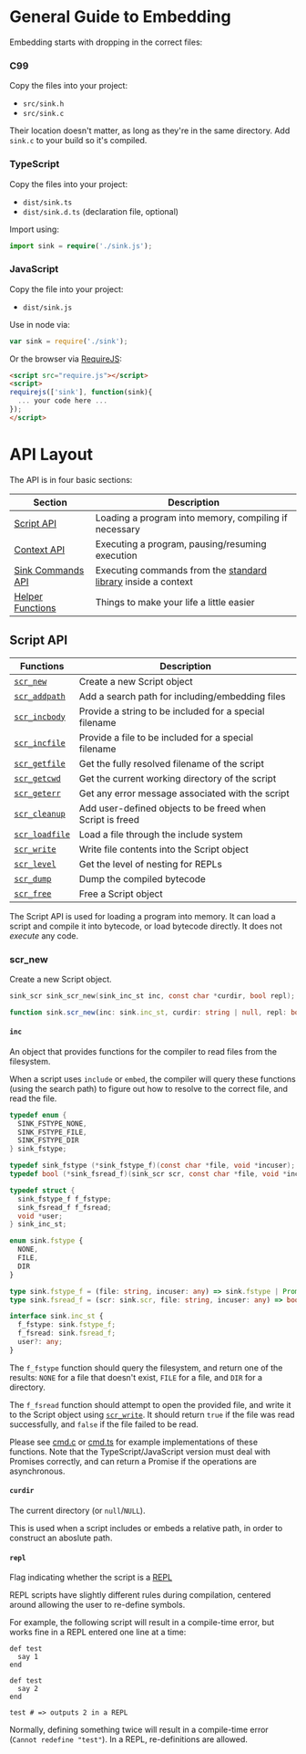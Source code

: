 
General Guide to Embedding
==========================

Embedding starts with dropping in the correct files:

### C99

Copy the files into your project:

* `src/sink.h`
* `src/sink.c`

Their location doesn't matter, as long as they're in the same directory.  Add `sink.c` to your
build so it's compiled.

### TypeScript

Copy the files into your project:

* `dist/sink.ts`
* `dist/sink.d.ts` (declaration file, optional)

Import using:

```typescript
import sink = require('./sink.js');
```

### JavaScript

Copy the file into your project:

* `dist/sink.js`

Use in node via:

```js
var sink = require('./sink');
```

Or the browser via [RequireJS](http://requirejs.org/):

```html
<script src="require.js"></script>
<script>
requirejs(['sink'], function(sink){
  ... your code here ...
});
</script>
```

API Layout
==========

The API is in four basic sections:

| Section                     | Description                                           |
|-----------------------------|-------------------------------------------------------|
| [Script API](#script-api)   | Loading a program into memory, compiling if necessary |
| [Context API](#context-api) | Executing a program, pausing/resuming execution       |
| [Sink Commands API](#sink-commands-api) | Executing commands from the [standard library](https://github.com/voidqk/sink/blob/master/docs/lib.md) inside a context |
| [Helper Functions](#helper-functions) | Things to make your life a little easier    |

Script API
----------

| Functions                       | Description                                               |
|---------------------------------|-----------------------------------------------------------|
| [`scr_new`](#scr_new)           | Create a new Script object                                |
| [`scr_addpath`](#scr_addpath)   | Add a search path for including/embedding files           |
| [`scr_incbody`](#scr_incbody)   | Provide a string to be included for a special filename    |
| [`scr_incfile`](#scr_incfile)   | Provide a file to be included for a special filename      |
| [`scr_getfile`](#scr_getfile)   | Get the fully resolved filename of the script             |
| [`scr_getcwd`](#scr_getcwd)     | Get the current working directory of the script           |
| [`scr_geterr`](#scr_geterr)     | Get any error message associated with the script          |
| [`scr_cleanup`](#scr_cleanup)   | Add user-defined objects to be freed when Script is freed |
| [`scr_loadfile`](#scr_loadfile) | Load a file through the include system                    |
| [`scr_write`](#scr_write)       | Write file contents into the Script object                |
| [`scr_level`](#scr_level)       | Get the level of nesting for REPLs                        |
| [`scr_dump`](#scr_dump)         | Dump the compiled bytecode                                |
| [`scr_free`](#scr_free)         | Free a Script object                                      |

The Script API is used for loading a program into memory.  It can load a script and compile it into
bytecode, or load bytecode directly.  It does not *execute* any code.

### scr_new

Create a new Script object.

```c
sink_scr sink_scr_new(sink_inc_st inc, const char *curdir, bool repl);
```

```typescript
function sink.scr_new(inc: sink.inc_st, curdir: string | null, repl: boolean): sink.scr;
```

#### `inc`

An object that provides functions for the compiler to read files from the filesystem.

When a script uses `include` or `embed`, the compiler will query these functions (using the search
path) to figure out how to resolve to the correct file, and read the file.

```c
typedef enum {
  SINK_FSTYPE_NONE,
  SINK_FSTYPE_FILE,
  SINK_FSTYPE_DIR
} sink_fstype;

typedef sink_fstype (*sink_fstype_f)(const char *file, void *incuser);
typedef bool (*sink_fsread_f)(sink_scr scr, const char *file, void *incuser);

typedef struct {
  sink_fstype_f f_fstype;
  sink_fsread_f f_fsread;
  void *user;
} sink_inc_st;
```

```typescript
enum sink.fstype {
  NONE,
  FILE,
  DIR
}

type sink.fstype_f = (file: string, incuser: any) => sink.fstype | Promise<sink.fstype>;
type sink.fsread_f = (scr: sink.scr, file: string, incuser: any) => boolean | Promise<boolean>;

interface sink.inc_st {
  f_fstype: sink.fstype_f;
  f_fsread: sink.fsread_f;
  user?: any;
}
```

The `f_fstype` function should query the filesystem, and return one of the results: `NONE` for a
file that doesn't exist, `FILE` for a file, and `DIR` for a directory.

The `f_fsread` function should attempt to open the provided file, and write it to the Script object
using [`scr_write`](#scr_write).  It should return `true` if the file was read successfully, and
`false` if the file failed to be read.

Please see [cmd.c](https://github.com/voidqk/sink/blob/master/src/cmd.c) or
[cmd.ts](https://github.com/voidqk/sink/blob/master/src/cmd.ts) for example implementations of these
functions.  Note that the TypeScript/JavaScript version must deal with Promises correctly, and can
return a Promise if the operations are asynchronous.

#### `curdir`

The current directory (or `null`/`NULL`).

This is used when a script includes or embeds a relative path, in order to construct an aboslute
path.

#### `repl`

Flag indicating whether the script is a [REPL](https://en.wikipedia.org/wiki/Read%E2%80%93eval%E2%80%93print_loop)

REPL scripts have slightly different rules during compilation, centered around allowing the user to
re-define symbols.

For example, the following script will result in a compile-time error, but works fine in a REPL
entered one line at a time:

```
def test
  say 1
end

def test
  say 2
end

test # => outputs 2 in a REPL
```

Normally, defining something twice will result in a compile-time error (`Cannot redefine "test"`).
In a REPL, re-definitions are allowed.
